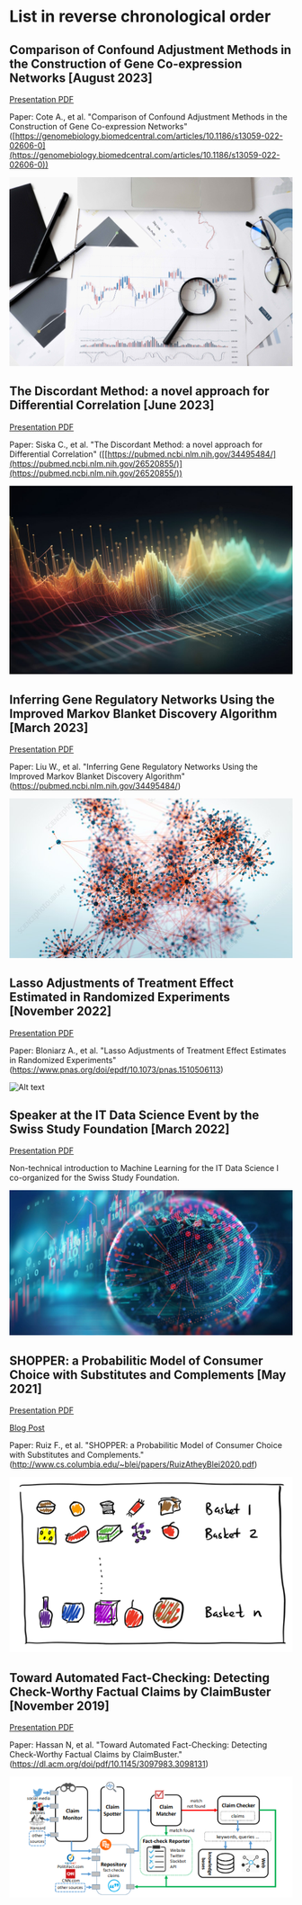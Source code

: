 
# List in reverse chronological order

## Comparison of Confound Adjustment Methods in the Construction of Gene Co-expression Networks [August 2023]

[Presentation PDF](https://github.com/soelmicheletti/ML-presentations/blob/main/Confound_Adjustments.pdf)

Paper: Cote A., et al. "Comparison of Confound Adjustment Methods in the Construction of Gene Co-expression Networks" ([https://genomebiology.biomedcentral.com/articles/10.1186/s13059-022-02606-0](https://genomebiology.biomedcentral.com/articles/10.1186/s13059-022-02606-0))

![Alt text](/images/benchmarking.jpg?raw=true "Title")

## The Discordant Method: a novel approach for Differential Correlation [June 2023]

[Presentation PDF](https://github.com/soelmicheletti/ML-presentations/blob/main/DISCORDANT.pdf)

Paper: Siska C., et al. "The Discordant Method: a novel approach for Differential Correlation" ([[https://pubmed.ncbi.nlm.nih.gov/34495484/](https://pubmed.ncbi.nlm.nih.gov/26520855/)](https://pubmed.ncbi.nlm.nih.gov/26520855/))

![Alt text](/images/bayesian.jpeg?raw=true "Title")

## Inferring Gene Regulatory Networks Using the Improved Markov Blanket Discovery Algorithm [March 2023]

[Presentation PDF](https://github.com/soelmicheletti/ML-presentations/blob/main/MB_GRN.pdf)

Paper: Liu W., et al. "Inferring Gene Regulatory Networks Using the Improved Markov Blanket Discovery Algorithm" (https://pubmed.ncbi.nlm.nih.gov/34495484/)

![Alt text](/images/grn_wallpaper.jpg?raw=true "Title")

## Lasso Adjustments of Treatment Effect Estimated in Randomized Experiments [November 2022]

[Presentation PDF](https://github.com/soelmicheletti/ML-presentations/blob/main/LASSO_adjustments.pdf)

Paper: Bloniarz A., et al. "Lasso Adjustments of Treatment Effect Estimates in Randomized Experiments" (https://www.pnas.org/doi/epdf/10.1073/pnas.1510506113)


![Alt text](/images/coin.avif?raw=true "Title")

## Speaker at the IT Data Science Event by the Swiss Study Foundation [March 2022]

[Presentation PDF](https://github.com/soelmicheletti/ML-presentations/blob/main/IT%20Data%20Science.pdf)

Non-technical introduction to Machine Learning for the IT Data Science I co-organized for the Swiss Study Foundation. 

![Alt text](/images/datascience.jpg?raw=true "Title")

## SHOPPER: a Probabilitic Model of Consumer Choice with Substitutes and Complements [May 2021]

[Presentation PDF](https://github.com/soelmicheletti/ML-presentations/blob/main/SHOPPER.pdf)

[Blog Post](https://soel-micheletti.medium.com/shopper-a-probabilistic-model-of-consumer-choice-with-substitutes-and-complements-31d6fed79a81)

Paper: Ruiz F., et al. "SHOPPER: a Probabilitic Model of Consumer Choice with Substitutes and Complements." (http://www.cs.columbia.edu/~blei/papers/RuizAtheyBlei2020.pdf)

![Alt text](/images/shopper.png?raw=true "Title")

## Toward Automated Fact-Checking: Detecting Check-Worthy Factual Claims by ClaimBuster [November 2019]

  [Presentation PDF](https://github.com/soelmicheletti/ML-presentations/blob/main/Towards%20Automated%20Fact-Checking.pdf)

  Paper: Hassan N, et al. "Toward Automated Fact-Checking: Detecting Check-Worthy Factual Claims by ClaimBuster." (https://dl.acm.org/doi/pdf/10.1145/3097983.3098131)
  
![Alt text](/images/factchecking.png?raw=true "Title")
  
